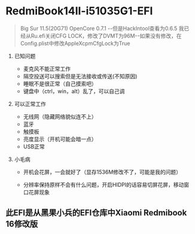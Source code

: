 # RedmiBook14II-i51035G1-EFI
> Big Sur 11.5(20G71) OpenCore 0.7.1 --但是HackIntool查看为0.6.5
> 我已经从Ru.efi关闭CFG LOCK，修改了DVMT为96M--如果没有修改，在Config.plist中修改AppleXcpmCfgLock为True

1. 已知问题

   - 麦克风不能正常工作
   - 隔空投送可以搜索但是无法接收或传送(不知原因)
   - 睡眠不是很正常（自己摸索吧）
   - 键盘中（ctrl，win，alt）乱了，可以自己调

2. 可以正常工作

   - 无线网（隐藏网络貌似连不上）
   - 蓝牙
   - 触摸板
   - 亮度显示（开机可能会暗一点）
   - USB正常

3. 小毛病

   -  开机会花屏，一会就好了（显存1536M修改不了，可能是我的问题）

   - 分辨率保持原样不会有什么问题，开启HIDPI的话容易切屏花屏，移动窗口花屏现象

     



## 此EFI是从黑果小兵的EFI仓库中Xiaomi Redmibook 16修改版	
